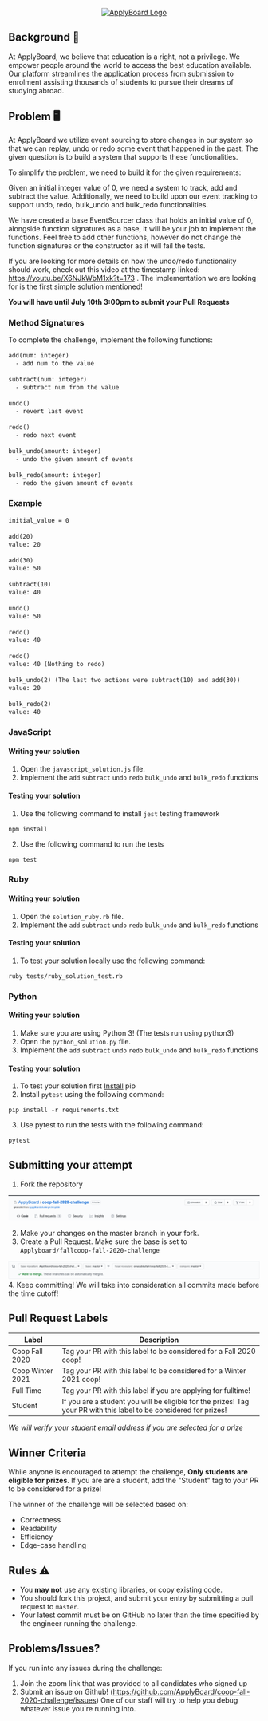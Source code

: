 <p align="center">
  <a href="https://evilmartians.com/?utm_source=size-limit">
    <img src="https://didmdw8v48h5q.cloudfront.net/wp-content/uploads/2020/02/ApplyBoard-Logo-Blue.svg"
         alt="ApplyBoard Logo" width="340" height="100">
  </a>
</p>

## Background 📖

[applyboard-img]:https://didmdw8v48h5q.cloudfront.net/ca/wp-content/uploads/2018/07/New-2018-AB.png
At ApplyBoard, we believe that education is a right, not a privilege. We empower people around the world to access the best education available. Our platform streamlines the application process from submission to enrolment assisting thousands of students to pursue their dreams of studying abroad.

## Problem 🖥

At ApplyBoard we utilize event sourcing to store changes in our system so that we can replay, undo or redo some event that happened in the past. The given question is to build a system that supports these functionalities.

To simplify the problem, we need to build it for the given requirements:

Given an initial integer value of 0, we need a system to track, add and subtract the value. Additionally, we need to build upon our event tracking to support undo, redo, bulk_undo and bulk_redo functionalities.

We have created a base EventSourcer class that holds an initial value of 0, alongside function signatures as a base, it will be your job to implement the functions. Feel free to add other functions, however do not change the function signatures or the constructor as it will fail the tests.

If you are looking for more details on how the undo/redo functionality should work, check out this video at the timestamp linked: https://youtu.be/X6NJkWbM1xk?t=173 . The implementation we are looking for is the first simple solution mentioned!

**You will have until July 10th 3:00pm to submit your Pull Requests**

### Method Signatures
To complete the challenge, implement the following functions:

```
add(num: integer)
  - add num to the value

subtract(num: integer)
  - subtract num from the value

undo()
  - revert last event

redo()
  - redo next event

bulk_undo(amount: integer)
  - undo the given amount of events

bulk_redo(amount: integer)
  - redo the given amount of events
```

### Example

```
initial_value = 0

add(20)
value: 20

add(30)
value: 50

subtract(10)
value: 40

undo()
value: 50

redo()
value: 40

redo()
value: 40 (Nothing to redo)

bulk_undo(2) (The last two actions were subtract(10) and add(30))
value: 20

bulk_redo(2)
value: 40

```

### JavaScript
#### Writing your solution
1. Open the `javascript_solution.js` file.
2. Implement the `add` `subtract` `undo` `redo` `bulk_undo` and `bulk_redo` functions

#### Testing your solution
1. Use the following command to install `jest` testing framework
```
npm install
```
2. Use the following command to run the tests
```
npm test
```

### Ruby
#### Writing your solution
1. Open the `solution_ruby.rb` file.
2. Implement the `add` `subtract` `undo` `redo` `bulk_undo` and `bulk_redo` functions

#### Testing your solution
1. To test your solution locally use the following command:
```
ruby tests/ruby_solution_test.rb
```

### Python
#### Writing your solution
1. Make sure you are using Python 3! (The tests run using python3)
2. Open the `python_solution.py` file.
3. Implement the `add` `subtract` `undo` `redo` `bulk_undo` and `bulk_redo` functions

#### Testing your solution
1. To test your solution first [Install](https://pip.pypa.io/en/stable/installing/) pip
2. Install `pytest` using the following command:
```
pip install -r requirements.txt
```
3. Use pytest to run the tests with the following command:
```
pytest
```

## Submitting your attempt
1. Fork the repository
<img src="assets/fork.png">

2. Make your changes on the master branch in your fork.
3. Create a Pull Request. Make sure the base is set to `Applyboard/fallcoop-fall-2020-challenge`
<img src="assets/pr.png">
4. Keep committing! We will take into consideration all commits made before the time cutoff!

## Pull Request Labels
| Label | Description |
| -- | -- |
| Coop Fall 2020 | Tag your PR with this label to be considered for a Fall 2020 coop! |
| Coop Winter 2021 | Tag your PR with this label to be considered for a Winter 2021 coop! |
| Full Time | Tag your PR with this label if you are applying for fulltime! |
| Student | If you are a student you will be eligible for the prizes! Tag your PR with this label to be considered for prizes! |

*We will verify your student email address if you are selected for a prize*

## Winner Criteria
While anyone is encouraged to attempt the challenge, **Only students are eligible for prizes**. If you are are a student, add the "Student" tag to your PR to be considered for a prize!

The winner of the challenge will be selected based on:

* Correctness
* Readability
* Efficiency
* Edge-case handling

## Rules ⚠
* You **may not** use any existing libraries, or copy existing code.
* You should fork this project, and submit your entry by submitting a pull request to `master`.
* Your latest commit must be on GitHub no later than the time specified by the engineer running the challenge.

## Problems/Issues?
If you run into any issues during the challenge:
1. Join the zoom link that was provided to all candidates who signed up
2. Submit an issue on Github! (https://github.com/ApplyBoard/coop-fall-2020-challenge/issues) One of our staff will try to help you debug whatever issue you're running into.
